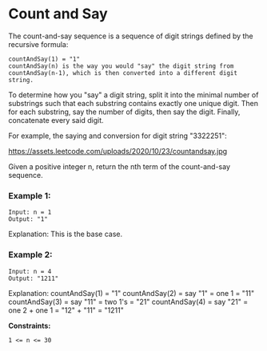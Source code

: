 # Count and Say

The count-and-say sequence is a sequence of digit strings defined by the recursive formula:

    countAndSay(1) = "1"
    countAndSay(n) is the way you would "say" the digit string from countAndSay(n-1), which is then converted into a different digit string.

To determine how you "say" a digit string, split it into the minimal number of substrings such that each substring contains exactly one unique digit. Then for each substring, say the number of digits, then say the digit. Finally, concatenate every said digit.

For example, the saying and conversion for digit string "3322251":

https://assets.leetcode.com/uploads/2020/10/23/countandsay.jpg

Given a positive integer n, return the nth term of the count-and-say sequence.

 

### Example 1:

```
Input: n = 1
Output: "1"
```
Explanation: This is the base case.

### Example 2:

```
Input: n = 4
Output: "1211"
```
Explanation:
countAndSay(1) = "1"
countAndSay(2) = say "1" = one 1 = "11"
countAndSay(3) = say "11" = two 1's = "21"
countAndSay(4) = say "21" = one 2 + one 1 = "12" + "11" = "1211"

 

**Constraints:**

    1 <= n <= 30

